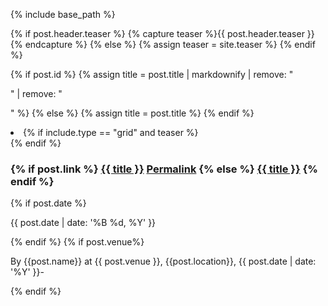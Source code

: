 {% include base_path %}

{% if post.header.teaser %}
  {% capture teaser %}{{ post.header.teaser }}{% endcapture %}
{% else %}
  {% assign teaser = site.teaser %}
{% endif %}

{% if post.id %}
  {% assign title = post.title | markdownify | remove: "<p>" | remove: "</p>" %}
{% else %}
  {% assign title = post.title %}
{% endif %}

<div class="{{ include.type | default: "list" }}__item">
  <article class="archive__item" itemscope itemtype="http://schema.org/CreativeWork">
    <li>
    {% if include.type == "grid" and teaser %}
      <div class="archive__item-teaser">
        <img src=
          {% if teaser contains "://" %}
            "{{ teaser }}"
          {% else %}
            "{{ teaser | prepend: "/images/" | prepend: base_path }}"
          {% endif %}
          alt="">
      </div>
    {% endif %}
    <h3 class="archive__item-title" itemprop="headline">
      {% if post.link %}
        <a href="{{ post.link }}">{{ title }}</a> <a href="{{ base_path }}{{ post.url }}" rel="permalink"><i class="fa fa-link" aria-hidden="true" title="permalink"></i><span class="sr-only">Permalink</span></a>
      {% else %}
        <a href="{{ base_path }}{{ post.url }}" rel="permalink">{{ title }}</a>
      {% endif %}
    </h3>
    {% if post.date %}<p class="page__meta"><i class="fa fa-clock-o" aria-hidden="true"></i> {{ post.date | date: '%B %d, %Y' }}</p>{% endif %}
    {% if post.venue%}<p class="archive__item-excerpt" itemprop="description">By {{post.name}} at {{ post.venue }},  {{post.location}}, {{ post.date | date: '%Y' }}-</p>{% endif %}
    </li>
  </article>
</div>

